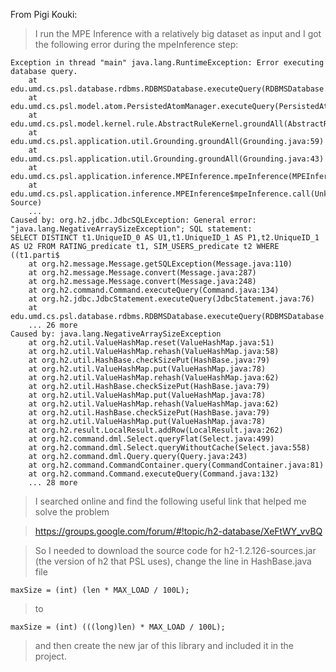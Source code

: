 From Pigi Kouki:
>I run the MPE Inference with a relatively big dataset as input and I got the following error during the mpeInference step:

    Exception in thread "main" java.lang.RuntimeException: Error executing database query.
        at edu.umd.cs.psl.database.rdbms.RDBMSDatabase.executeQuery(RDBMSDatabase.java:612)
        at edu.umd.cs.psl.model.atom.PersistedAtomManager.executeQuery(PersistedAtomManager.java:108)
        at edu.umd.cs.psl.model.kernel.rule.AbstractRuleKernel.groundAll(AbstractRuleKernel.java:81)
        at edu.umd.cs.psl.application.util.Grounding.groundAll(Grounding.java:59)
        at edu.umd.cs.psl.application.util.Grounding.groundAll(Grounding.java:43)
        at edu.umd.cs.psl.application.inference.MPEInference.mpeInference(MPEInference.java:106)
        at edu.umd.cs.psl.application.inference.MPEInference$mpeInference.call(Unknown Source)
        ...  
    Caused by: org.h2.jdbc.JdbcSQLException: General error: "java.lang.NegativeArraySizeException"; SQL statement:
    SELECT DISTINCT t1.UniqueID_0 AS U1,t1.UniqueID_1 AS P1,t2.UniqueID_1 AS U2 FROM RATING_predicate t1, SIM_USERS_predicate t2 WHERE ((t1.parti$
        at org.h2.message.Message.getSQLException(Message.java:110)
        at org.h2.message.Message.convert(Message.java:287)
        at org.h2.message.Message.convert(Message.java:248)
        at org.h2.command.Command.executeQuery(Command.java:134)
        at org.h2.jdbc.JdbcStatement.executeQuery(JdbcStatement.java:76)
        at edu.umd.cs.psl.database.rdbms.RDBMSDatabase.executeQuery(RDBMSDatabase.java:575)
        ... 26 more
    Caused by: java.lang.NegativeArraySizeException
        at org.h2.util.ValueHashMap.reset(ValueHashMap.java:51)
        at org.h2.util.ValueHashMap.rehash(ValueHashMap.java:58)
        at org.h2.util.HashBase.checkSizePut(HashBase.java:79)
        at org.h2.util.ValueHashMap.put(ValueHashMap.java:78)
        at org.h2.util.ValueHashMap.rehash(ValueHashMap.java:62)
        at org.h2.util.HashBase.checkSizePut(HashBase.java:79)
        at org.h2.util.ValueHashMap.put(ValueHashMap.java:78)
        at org.h2.util.ValueHashMap.rehash(ValueHashMap.java:62)
        at org.h2.util.HashBase.checkSizePut(HashBase.java:79)
        at org.h2.util.ValueHashMap.put(ValueHashMap.java:78)
        at org.h2.result.LocalResult.addRow(LocalResult.java:262)
        at org.h2.command.dml.Select.queryFlat(Select.java:499)
        at org.h2.command.dml.Select.queryWithoutCache(Select.java:558)
        at org.h2.command.dml.Query.query(Query.java:243)
        at org.h2.command.CommandContainer.query(CommandContainer.java:81)
        at org.h2.command.Command.executeQuery(Command.java:132)
        ... 28 more

>I searched online and find the following useful link that helped me solve the problem

>https://groups.google.com/forum/#!topic/h2-database/XeFtWY_vvBQ

>So I needed to download the source code for h2-1.2.126-sources.jar (the version of h2 that PSL uses), change the line in HashBase.java file 

    maxSize = (int) (len * MAX_LOAD / 100L); 

>to 

    maxSize = (int) (((long)len) * MAX_LOAD / 100L); 

>and then create the new jar of this library and included it in the project.